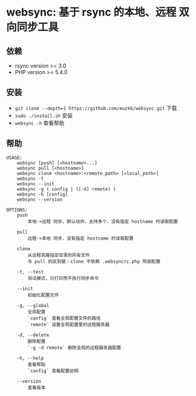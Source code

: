 # websync: 基于 rsync 的本地、远程 双向同步工具

## 依赖

- rsync version >= 3.0
- PHP version >= 5.4.0

## 安装

- `git clone --depth=1 https://github.com/muzk6/websync.git` 下载
- `sudo ./install.sh` 安装
- `websync -h` 查看帮助

## 帮助

```
USAGE:
    websync [push] [<hostname>...]
    websync pull [<hostname>]
    websync clone <hostname>:<remote_path> [<local_path>]
    websync -t
    websync --init
    websync -g ( config | ([-d] remote) )
    websync -h [config]
    websync --version
   
OPTIONS:
    push
        本地->远程 同步，默认动作，支持多个，没有指定 hostname 时读取配置
        
    pull
        远程->本地 同步，没有指定 hostname 时读取配置
       
    clone
        从远程克隆指定目录的所有文件
        与 pull 的区别是：clone 不依赖 .websyncrc.php 局部配置
        
    -t, --test
        测试模式，只打印而不执行同步命令

    --init
        初始化配置文件

    -g, --global
        全局配置
        `config` 查看全局配置文件的路径
        `remote` 设置全局配置里的远程服务器
        
    -d, --delete
        删除配置
        `-g -d remote` 删除全局的远程服务器配置
        
    -h, --help
        查看帮助
        `config` 查看配置说明
        
    --version
        查看版本
```
